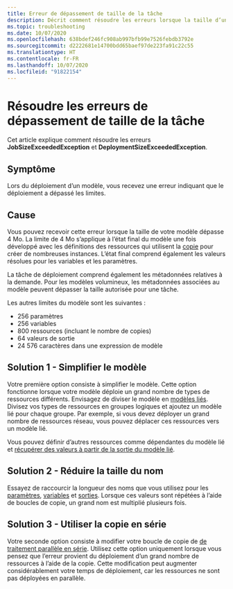 ```yaml
---
title: Erreur de dépassement de taille de la tâche
description: Décrit comment résoudre les erreurs lorsque la taille d’une tâche ou le modèle est trop important.
ms.topic: troubleshooting
ms.date: 10/07/2020
ms.openlocfilehash: 638bdef246fc908ab997bfb99e7526febdb3792e
ms.sourcegitcommit: d2222681e14700bdd65baef97de223fa91c22c55
ms.translationtype: HT
ms.contentlocale: fr-FR
ms.lasthandoff: 10/07/2020
ms.locfileid: "91822154"
---
```

# <a name="resolve-errors-for-job-size-exceeded"></a>Résoudre les erreurs de dépassement de taille de la tâche

Cet article explique comment résoudre les erreurs **JobSizeExceededException** et **DeploymentSizeExceededException**.

## <a name="symptom"></a>Symptôme

Lors du déploiement d’un modèle, vous recevez une erreur indiquant que le déploiement a dépassé les limites.

## <a name="cause"></a>Cause

Vous pouvez recevoir cette erreur lorsque la taille de votre modèle dépasse 4 Mo. La limite de 4 Mo s’applique à l’état final du modèle une fois développé avec les définitions des ressources qui utilisent la [copie](copy-resources.md) pour créer de nombreuses instances. L’état final comprend également les valeurs résolues pour les variables et les paramètres.

La tâche de déploiement comprend également les métadonnées relatives à la demande. Pour les modèles volumineux, les métadonnées associées au modèle peuvent dépasser la taille autorisée pour une tâche.

Les autres limites du modèle sont les suivantes :

* 256 paramètres
* 256 variables
* 800 ressources (incluant le nombre de copies)
* 64 valeurs de sortie
* 24 576 caractères dans une expression de modèle

## <a name="solution-1---simplify-template"></a>Solution 1 - Simplifier le modèle

Votre première option consiste à simplifier le modèle. Cette option fonctionne lorsque votre modèle déploie un grand nombre de types de ressources différents. Envisagez de diviser le modèle en [modèles liés](linked-templates.md). Divisez vos types de ressources en groupes logiques et ajoutez un modèle lié pour chaque groupe. Par exemple, si vous devez déployer un grand nombre de ressources réseau, vous pouvez déplacer ces ressources vers un modèle lié.

Vous pouvez définir d’autres ressources comme dépendantes du modèle lié et [récupérer des valeurs à partir de la sortie du modèle lié](linked-templates.md#get-values-from-linked-template).

## <a name="solution-2---reduce-name-size"></a>Solution 2 - Réduire la taille du nom

Essayez de raccourcir la longueur des noms que vous utilisez pour les [paramètres](template-parameters.md), [variables](template-variables.md) et [sorties](template-outputs.md). Lorsque ces valeurs sont répétées à l’aide de boucles de copie, un grand nom est multiplié plusieurs fois.

## <a name="solution-3---use-serial-copy"></a>Solution 3 - Utiliser la copie en série

Votre seconde option consiste à modifier votre boucle de copie de [de traitement parallèle en série](copy-resources.md#serial-or-parallel). Utilisez cette option uniquement lorsque vous pensez que l’erreur provient du déploiement d’un grand nombre de ressources à l’aide de la copie. Cette modification peut augmenter considérablement votre temps de déploiement, car les ressources ne sont pas déployées en parallèle.
